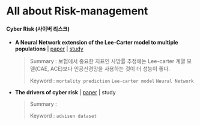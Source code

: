 # All about Risk-management

#### Cyber Risk (사이버 리스크)

- **A Neural Network extension of the Lee-Carter model to multiple populations** | [paper](./papers/Richman_and_Wuthrich_AAS_2021.pdf) | [study](https://newindow.tistory.com/319)

  > Summary : 보험에서 중요한 지표인 사망률 추정에는 Lee-carter 계열 모델(CAE, ACE)보다 인공신경망을 사용하는 것이 더 성능이 좋다.
  >
  > Keyword : `mortality prediction` `Lee-carter model` `Neural Network`

- **The drivers of cyber risk** | [paper](./papers/Aldasoro_et_al_JFS_2022.pdf) | study

  > Summary : 
  >
  > Keyword : `advisen dataset`

